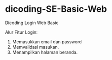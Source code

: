 # dicoding-SE-Basic-Web
Dicoding Login Web Basic

Alur Fitur Login:
1. Memasukkan email dan password
2. Memvalidasi masukan.
3. Menampilkan halaman beranda.

